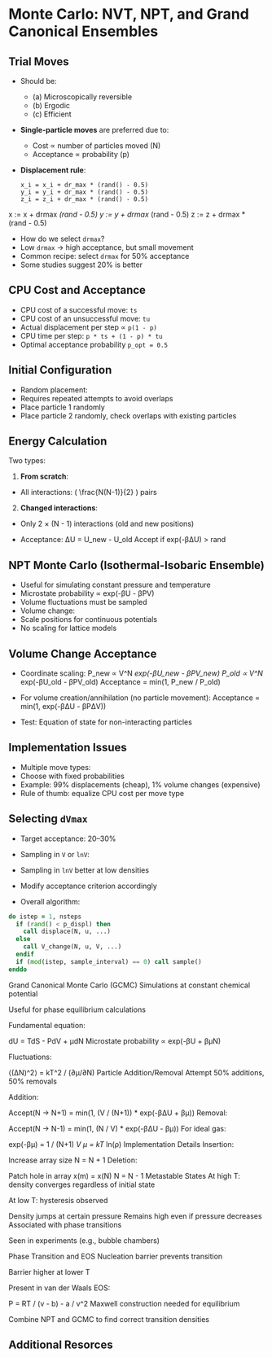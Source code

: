 # Monte Carlo: NVT, NPT, and Grand Canonical Ensembles

## Trial Moves

- Should be:
  - (a) Microscopically reversible
  - (b) Ergodic
  - (c) Efficient

- **Single-particle moves** are preferred due to:
  - Cost ∝ number of particles moved (N)
  - Acceptance ∝ probability (p)

- **Displacement rule**:

  ```text
  x_i = x_i + dr_max * (rand() - 0.5)
  y_i = y_i + dr_max * (rand() - 0.5)
  z_i = z_i + dr_max * (rand() - 0.5)
  ```

x := x + drmax *(rand - 0.5) y := y + drmax* (rand - 0.5) z := z + drmax * (rand - 0.5)

- How do we select `drmax`?
- Low `drmax` → high acceptance, but small movement
- Common recipe: select `drmax` for 50% acceptance
- Some studies suggest 20% is better

## CPU Cost and Acceptance

- CPU cost of a successful move: `ts`
- CPU cost of an unsuccessful move: `tu`
- Actual displacement per step ∝ `p(1 - p)`
- CPU time per step: `p * ts + (1 - p) * tu`
- Optimal acceptance probability `p_opt = 0.5`

## Initial Configuration

- Random placement:
- Requires repeated attempts to avoid overlaps
- Place particle 1 randomly
- Place particle 2 randomly, check overlaps with existing particles

## Energy Calculation

Two types:

1. **From scratch**:

- All interactions: \( \frac{N(N-1)}{2} \) pairs

2. **Changed interactions**:

- Only 2 × (N - 1) interactions (old and new positions)

- Acceptance:
ΔU = U_new - U_old Accept if exp(-βΔU) > rand

## NPT Monte Carlo (Isothermal-Isobaric Ensemble)

- Useful for simulating constant pressure and temperature
- Microstate probability ∝ exp(-βU - βPV)
- Volume fluctuations must be sampled
- Volume change:
- Scale positions for continuous potentials
- No scaling for lattice models

## Volume Change Acceptance

- Coordinate scaling:
P_new ∝ V^N *exp(-βU_new - βPV_new) P_old ∝ V^N* exp(-βU_old - βPV_old) Acceptance = min(1, P_new / P_old)

- For volume creation/annihilation (no particle movement):
Acceptance = min(1, exp(-βΔU - βPΔV))

- Test: Equation of state for non-interacting particles

## Implementation Issues

- Multiple move types:
- Choose with fixed probabilities
- Example: 99% displacements (cheap), 1% volume changes (expensive)
- Rule of thumb: equalize CPU cost per move type

## Selecting `dVmax`

- Target acceptance: 20–30%
- Sampling in `V` or `lnV`:
- Sampling in `lnV` better at low densities
- Modify acceptance criterion accordingly

- Overall algorithm:

```fortran
do istep = 1, nsteps
  if (rand() < p_displ) then
    call displace(N, u, ...)
  else
    call V_change(N, u, V, ...)
  endif
  if (mod(istep, sample_interval) == 0) call sample()
enddo
```

Grand Canonical Monte Carlo (GCMC)
Simulations at constant chemical potential

Useful for phase equilibrium calculations

Fundamental equation:

dU = TdS - PdV + μdN
Microstate probability ∝ exp(-βU + βμN)

Fluctuations:

⟨(ΔN)^2⟩ = kT^2 / (∂μ/∂N)
Particle Addition/Removal
Attempt 50% additions, 50% removals

Addition:

Accept(N → N+1) = min(1, (V / (N+1)) * exp(-βΔU + βμ))
Removal:

Accept(N → N-1) = min(1, (N / V) * exp(-βΔU - βμ))
For ideal gas:

exp(-βμ) = 1 / (N+1) *V
μ = kT* ln(ρ)
Implementation Details
Insertion:

Increase array size
N = N + 1
Deletion:

Patch hole in array
x(m) = x(N)
N = N - 1
Metastable States
At high T: density converges regardless of initial state

At low T: hysteresis observed

Density jumps at certain pressure
Remains high even if pressure decreases
Associated with phase transitions

Seen in experiments (e.g., bubble chambers)

Phase Transition and EOS
Nucleation barrier prevents transition

Barrier higher at lower T

Present in van der Waals EOS:

P = RT / (v - b) - a / v^2
Maxwell construction needed for equilibrium

Combine NPT and GCMC to find correct transition densities

## Additional Resorces
